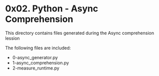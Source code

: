 # 0x02. Python - Async Comprehension

This directory contains files generated during the Async comprehension lession

The following files are included:

- 0-async_generator.py
- 1-async_comprehension.py
- 2-measure_runtime.py